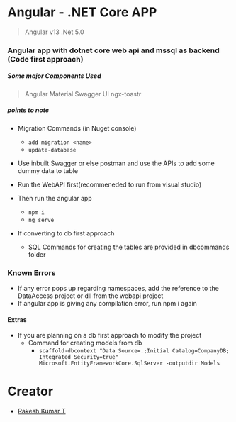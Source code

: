 # Angular - .NET Core APP

> Angular v13
> .Net 5.0


### Angular app with dotnet core web api and mssql as backend (Code first approach)
##### Some major Components Used
> Angular Material
> Swagger UI
> ngx-toastr

##### _points to note_

- Migration Commands (in Nuget console)
  - `add migration <name>`
  - `update-database`
- Use inbuilt Swagger or else postman and use the APIs to add some dummy data to table
- Run the WebAPI first(recommeneded to run from visual studio)
- Then run the angular app

  - `npm i`
  - `ng serve`

- If converting to db first approach
  - SQL Commands for creating the tables are provided in dbcommands folder

### Known Errors

- If any error pops up regarding namespaces, add the reference to the DataAccess project or dll from the webapi project
- If angular app is giving any compilation error, run npm i again

#### Extras

- If you are planning on a db first approach to modify the project
  - Command for creating models from db
    - `scaffold-dbcontext "Data Source=.;Initial Catalog=CompanyDB; Integrated Security=true" Microsoft.EntityFrameworkCore.SqlServer -outputdir Models`

# Creator
* [Rakesh Kumar T](https://github.com/rakesh-kumar-t)
